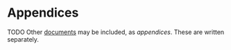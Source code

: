 # Appendices

TODO
Other [documents](./document.md) may be included, as *appendices*.
These are written separately.
